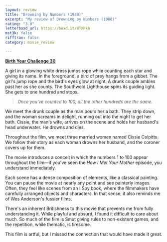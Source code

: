 ```yaml
---
layout: review
title: "Drowning by Numbers (1988)"
excerpt: "My review of Drowning by Numbers (1988)"
rating: "3.0"
letterboxd_url: https://boxd.it/8TXNkh
mst3k: false
rifftrax: false
category: movie_review

---
```


<b><a href="">Birth Year Challenge 30</a></b>

A girl in a glowing white dress jumps rope while counting each star and giving its name. In the foreground, a bird of prey hangs from a gibbet. The girl's jump rope and the bird's eyes glow at night. A drunk couple ambles past her as she counts. The Southwold Lighthouse spins its guiding light. She gets to one hundred and stops.

<blockquote><i>Once you've counted to 100, all the other hundreds are the same.</i></blockquote>

We meet the drunk couple as the man pours her a bath. They strip down, and the woman screams in delight, running out into the night to get her bath. Cissie, the man's wife, arrives on the scene and holds her husband's head underwater. He drowns and dies.

Throughout the film, we meet three married women named Cissie Colpitts. We follow their story as each woman drowns her husband, and the coroner covers up for them.

The movie introduces a conceit in which the numbers 1 to 100 appear throughout the film—if you've seen the <i>How I Met Your Mother</i> episode, you understand immediately.

Each scene has a dense composition of elements, like a classical painting. You can pause the movie at nearly any point and see painterly images. Often, they feel like scenes from an I Spy book, where the filmmakers have carefully arranged objects and characters. In that sense, it also reminds me of Wes Anderson's fussier films.

There's an inherent Britishness to this movie that prevents me from fully understanding it. While playful and absurd, I found it difficult to care about much. So much of the film is Smut giving rules to non-existent games, and the repetition, while thematic, is tiresome.

This film is artful, but I missed the connection that would have made it great.